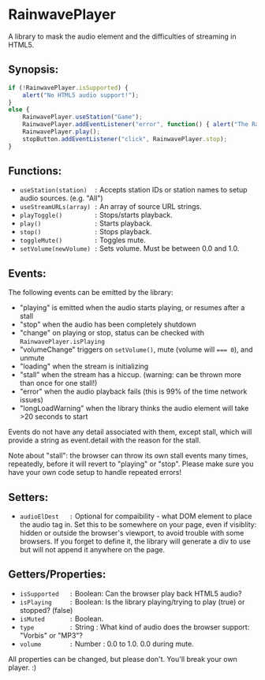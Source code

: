 # RainwavePlayer

A library to mask the audio element and the difficulties of streaming in HTML5.

## Synopsis:

```javascript
if (!RainwavePlayer.isSupported) {
	alert("No HTML5 audio support!");
}
else {
	RainwavePlayer.useStation("Game");
	RainwavePlayer.addEventListener("error", function() { alert("The RainwavePlayer stopped working!") });
	RainwavePlayer.play();
	stopButton.addEventListener("click", RainwavePlayer.stop);
}
```

## Functions:

* `useStation(station)  :` Accepts station IDs or station names to setup audio sources. (e.g. "All")
* `useStreamURLs(array) :` An array of source URL strings.
* `playToggle()         :` Stops/starts playback.
* `play()               :` Starts playback.
* `stop()               :` Stops playback.
* `toggleMute()         :` Toggles mute.
* `setVolume(newVolume) :` Sets volume.  Must be between 0.0 and 1.0.

## Events:

The following events can be emitted by the library:
* "playing" is emitted when the audio starts playing, or resumes after a stall
* "stop" when the audio has been completely shutdown
* "change" on playing or stop, status can be checked with `RainwavePlayer.isPlaying`
* "volumeChange" triggers on `setVolume()`, mute (volume will `=== 0`), and unmute
* "loading" when the stream is initializing
* "stall" when the stream has a hiccup.  (warning: can be thrown more than once for one stall!)
* "error" when the audio playback fails (this is 99% of the time network issues)
* "longLoadWarning" when the library thinks the audio element will take >20 seconds to start

Events do not have any detail associated with them, except stall, which will provide a string
as event.detail with the reason for the stall.

Note about "stall": the browser can throw its own stall events many times, repeatedly, before
it will revert to "playing" or "stop".  Please make sure you have your own code setup
to handle repeated errors!

## Setters:

* `audioElDest   :` Optional for compaibility - what DOM element to place the audio tag in.
                Set this to be somewhere on your page, even if visiblity: hidden or
                outside the browser's viewport, to avoid trouble with some browsers.
                If you forget to define it, the library will generate a div to use but
                will not append it anywhere on the page.

## Getters/Properties:

* `isSupported   :` Boolean: Can the browser play back HTML5 audio?
* `isPlaying     :` Boolean: Is the library playing/trying to play (true) or stopped? (false)
* `isMuted       :` Boolean.
* `type          :` String : What kind of audio does the browser support: "Vorbis" or "MP3"?
* `volume        :` Number : 0.0 to 1.0. 0.0 during mute.

All properties can be changed, but please don't.  You'll break your own player. :)